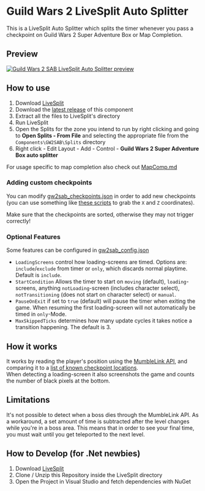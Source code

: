 ﻿# Guild Wars 2 LiveSplit Auto Splitter

This is a LiveSplit Auto Splitter which splits the timer whenever you pass a checkpoint on Guild Wars 2 Super Adventure Box or Map Completion.

## Preview
[![Guild Wars 2 SAB LiveSplit Auto Splitter preview](https://img.youtube.com/vi/NjD6sSjyNsU/0.jpg)](https://www.youtube.com/watch?v=NjD6sSjyNsU)

## How to use
1. Download [LiveSplit](https://livesplit.org/downloads)
2. Download the [latest release](https://github.com/Atlan-G/guildwars2-sab-autosplit/releases) of this component
3. Extract all the files to LiveSplit's directory
4. Run LiveSplit
5. Open the Splits for the zone you intend to run by right clicking and going to **Open Splits - From File** and selecting the appropriate file from the `Components\GW2SAB\Splits` directory
6. Right click - Edit Layout - Add - Control - **Guild Wars 2 Super Adventure Box auto splitter**

For usage specific to map completion also check out [MapComp.md](https://github.com/Atlan-G/guildwars2-sab-autosplit/blob/main/MapComp.md)

### Adding custom checkpoints
You can modify [gw2sab_checkpoints.json](https://github.com/Stonos/guildwars2-sab-autosplit/blob/master/LiveSplit.GW2SAB/gw2sab_checkpoints.json) in order to add new checkpoints (you can use something like [these scripts](https://github.com/Atlan-G/gw2-mumble-dev-scripts) to grab the `X` and `Z` coordinates).

Make sure that the checkpoints are sorted, otherwise they may not trigger correctly!

### Optional Features
Some features can be configured in [gw2sab_config.json](https://github.com/Atlan-G/guildwars2-sab-autosplit/blob/master/LiveSplit.GW2SAB/gw2sab_checkpoints.json)
- ``LoadingScreens`` control how loading-screens are timed. Options are: ``include``/``exclude`` from timer or ``only``, which discards normal playtime. Default is ``include``.
- ``StartCondition`` Allows the timer to start on ``moving`` (default), ``loading``-screens, anything ``notLoading``-screen (includes character select), ``notTransitioning`` (does not start on character select) or ``manual``.
- ``PauseOnExit`` if set to ``true`` (default) will pause the timer when exiting the game. When resuming the first loading-screen will not automatically be timed in ``only``-Mode.
- ``MaxSkippedTicks`` determines how many update cycles it takes notice a transition happening. The default is 3.

## How it works
It works by reading the player's position using the [MumbleLink API](https://wiki.guildwars2.com/wiki/API:MumbleLink), and comparing it to a [list of known checkpoint locations](https://github.com/Stonos/guildwars2-sab-autosplit/blob/master/LiveSplit.GW2SAB/gw2sab_checkpoints.json).  
When detecting a loading-screen it also screenshots the game and counts the number of black pixels at the bottom.

## Limitations
It's not possible to detect when a boss dies through the MumbleLink API.
As a workaround, a set amount of time is subtracted after the level changes while you're in a boss area.
This means that in order to see your final time, you must wait until you get teleported to the next level.

## How to Develop (for .Net newbies)
1. Download [LiveSplit](https://livesplit.org/downloads)
2. Clone / Unzip this Repository inside the LiveSplit directory
3. Open the Project in Visual Studio and fetch dependencies with NuGet